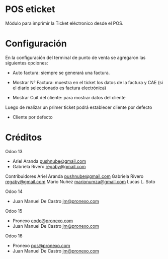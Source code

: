 POS eticket
===========


Módulo para imprimir la Ticket eléctronico desde el POS.


Configuración
=============

En la configuración del terminal de punto de venta se agregaron las siguientes opciones:

- Auto factura: siempre se generará una factura.

- Mostrar N° Factura: muestra en el ticket los datos de la factura y CAE (si el diario seleccionado es factura electrónica)

- Mostrar Cuit del cliente: para mostrar datos del cliente

Luego de realizar un primer ticket podrá establecer cliente por defecto

- Cliente por defecto



Créditos
========
Odoo 13
* Ariel Aranda <pushnube@gmail.com>
* Gabriela Rivero <regaby@gmail.com>

Contribuidores
Ariel Aranda pushnube@gmail.com
Gabriela Rivero regaby@gmail.com
Mario Nuñez marionumza@gmail.com
Lucas L. Soto

Odoo 14
* Juan Manuel De Castro <jm@pronexo.com>

Odoo 15
* Pronexo code@pronexo.com
* Juan Manuel De Castro <jm@pronexo.com>

Odoo 16
* Pronexo pos@pronexo.com
* Juan Manuel De Castro <jm@pronexo.com>


